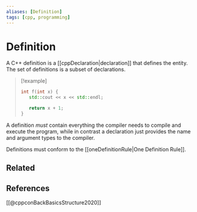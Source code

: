 ```yaml
---
aliases: [Definition]
tags: [cpp, programming]
---
```

# Definition

A C++ definition is a [[cppDeclaration|declaration]] that defines the entity. The set of definitions is a subset of declarations.

 >[!example]
>```cpp
>int f(int x) {
>    std::cout << x << std::endl;
>
>    return x + 1;
>}
>```

A definition *must* contain everything the compiler needs to compile and execute the program, while in contrast a declaration just provides the name and argument types to the compiler.

Definitions must conform to the [[oneDefinitionRule|One Definition Rule]].

## Related

## References
[[@cppconBackBasicsStructure2020]]

